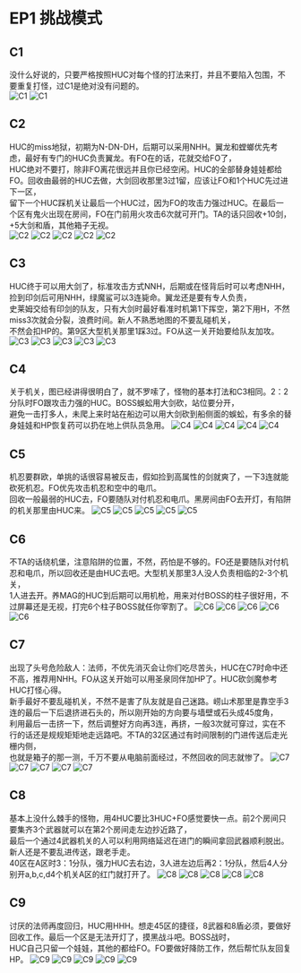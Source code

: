 # EP1 挑战模式

## C1
没什么好说的，只要严格按照HUC对每个怪的打法来打，并且不要陷入包围，不要重复打怪，过C1是绝对没有问题的。  
![C1](./ch/ep1/area_01.gif)
![C1](./ch/ep1/area_02.gif)

## C2
HUC的miss地狱，初期为N-DN-DH，后期可以采用NHH。翼龙和螳螂优先考虑，最好有专门的HUC负责翼龙。有FO在的话，花就交给FO了，  
HUC绝对不要打，除非FO离花很远并且你已经空闲。HUC的全部替身娃娃都给FO。回收由最弱的HUC去做，大剑回收那里3过1留，应该让FO和1个HUC先过进下一区，  
留下一个HUC踩机关让最后一个HUC过，因为FO的攻击力强过HUC。在最后一个区有鬼火出现在房间，FO在门前用火攻击6次就可开门。TA的话只回收+10剑，+5大剑和盾，其他箱子无视。  
![C2](./ch/ep1/area_04.gif)
![C2](./ch/ep1/area_05.gif)
![C2](./ch/ep1/area_06.gif)
![C2](./ch/ep1/area_07.gif)
![C2](./ch/ep1/area_08.gif)

## C3
HUC终于可以用大剑了，标准攻击方式NNH，后期或在怪背后时可以考虑NHH，捡到印剑后可用NHH，绿魔鲨可以3连毙命。翼龙还是要有专人负责，  
史莱姆交给有印剑的队友，只有大剑时最好看准时机第1下挥空，第2下用H，不然miss3次就会分裂，浪费时间。新人不熟悉地图的不要乱碰机关，  
不然会扣HP的。第9区大型机关那里1踩3过。FO从这一关开始要给队友加攻。
![C3](./ch/ep1/area_09.gif)
![C3](./ch/ep1/area_10.gif)
![C3](./ch/ep1/area_11.gif)
![C3](./ch/ep1/area_12.gif)
![C3](./ch/ep1/area_13.gif)

## C4
关于机关，图已经讲得很明白了，就不罗嗦了，怪物的基本打法和C3相同。2：2分队时FO跟攻击力强的HUC。BOSS蜈蚣用大剑砍，站位要分开，  
避免一击打多人，未爬上来时站在船边可以用大剑砍到船侧面的蜈蚣，有多余的替身娃娃和HP恢复药可以扔在地上供队员急用。
![C4](./ch/ep1/area_14.gif)
![C4](./ch/ep1/area_15.gif)
![C4](./ch/ep1/area_16.gif)
![C4](./ch/ep1/area_17.gif)
![C4](./ch/ep1/area_18.gif)

## C5
机忍要群欧，单挑的话很容易被反击，假如捡到高属性的剑就爽了，一下3连就能砍死机忍。FO优先攻击机忍和空中的电爪。  
回收一般最弱的HUC去，FO要随队对付机忍和电爪。黑房间由FO去开灯，有陷阱的机关那里由HUC来。
![C5](./ch/ep1/area_20.gif)
![C5](./ch/ep1/area_21.gif)
![C5](./ch/ep1/area_22.gif)
![C5](./ch/ep1/area_23.gif)
![C5](./ch/ep1/area_24.gif)

## C6
不TA的话绕机堡，注意陷阱的位置，不然，药怕是不够的。FO还是要随队对付机忍和电爪，所以回收还是由HUC去吧。大型机关那里3人没人负责相临的2-3个机关，  
1人进去开。养MAG的HUC到后期可以用机枪，用来对付BOSS的柱子很好用，不过屏幕还是无视，打完6个柱子BOSS就任你宰割了。
![C6](./ch/ep1/area_25.gif)
![C6](./ch/ep1/area_26.gif)
![C6](./ch/ep1/area_27.gif)
![C6](./ch/ep1/area_28.gif)
![C6](./ch/ep1/area_29.gif)

## C7
出现了头号危险敌人：法师，不优先消灭会让你们吃尽苦头，HUC在C7时命中还不高，推荐用NHH。FO从这关开始可以用圣泉同伴加HP了。HUC砍剑魔参考HUC打怪心得。  
新手最好不要乱碰机关，不然不是害了队友就是自己迷路。崂山术那里是靠空手3连的最后一下后退挤进石头的，所以刚开始的方向要与墙壁或石头成45度角，  
利用最后一击挤一下，然后调整好方向再3连，再挤，一般3次就可穿过，实在不行的话还是规规矩矩地走远路吧。不TA的32区通过有时间限制的门进传送后走光栅内侧，  
也就是箱子的那一测，千万不要从电脑前面经过，不然回收的同志就惨了。
![C7](./ch/ep1/area_31.gif)
![C7](./ch/ep1/area_32.gif)
![C7](./ch/ep1/area_33.gif)
![C7](./ch/ep1/area_34.gif)
![C7](./ch/ep1/area_35.gif)

## C8
基本上没什么棘手的怪物，用4HUC要比3HUC+FO感觉要快一点。前2个房间只要集齐3个武器就可以在第2个房间走左边抄近路了，  
最后一个通过4武器机关的人可以利用网络延迟在进门的瞬间拿回武器顺利脱出。新人还是不要乱进传送，跟老手走。  
40区在A区时3：1分队，强力HUC去右边，3人进左边后再2：1分队，然后4人分别开a,b,c,d4个机关A区的红门就打开了。
![C8](./ch/ep1/area_36.gif)
![C8](./ch/ep1/area_37.gif)
![C8](./ch/ep1/area_38.gif)
![C8](./ch/ep1/area_39.gif)
![C8](./ch/ep1/area_40.gif)

## C9
讨厌的法师再度回归，HUC用HHH。想走45区的捷径，8武器和8盾必须，要做好回收工作。最后一个区是无法开灯了，摸黑战斗吧。BOSS战时，  
HUC自己只留一个娃娃，其他的都给FO。FO要做好降防工作，然后帮忙队友回复HP。
![C9](./ch/ep1/area_41.gif)
![C9](./ch/ep1/area_42.gif)
![C9](./ch/ep1/area_43.gif)
![C9](./ch/ep1/area_44.gif)
![C9](./ch/ep1/area_45.gif)